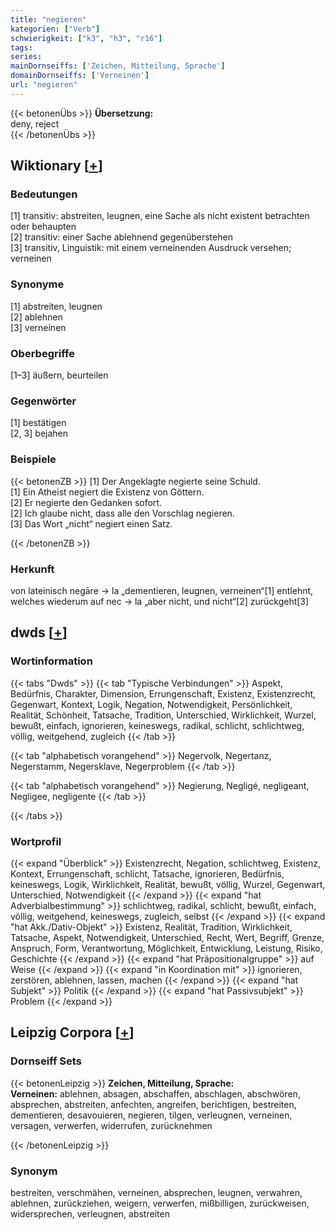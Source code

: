 ```yaml
---
title: "negieren"
kategorien: ["Verb"]
schwierigkeit: ["k3", "h3", "r16"]
tags:
series:
mainDornseiffs: ['Zeichen, Mitteilung, Sprache']
domainDornseiffs: ['Verneinen']
url: "negieren"
---
```


{{< betonenÜbs >}}
**Übersetzung:**  
deny, reject  
{{< /betonenÜbs >}}

## Wiktionary [[+](https://de.wiktionary.org/wiki/negieren)]

### Bedeutungen
[1] transitiv: abstreiten, leugnen, eine Sache als nicht existent betrachten oder behaupten  
[2] transitiv: einer Sache ablehnend gegenüberstehen  
[3] transitiv, Linguistik: mit einem verneinenden Ausdruck versehen; verneinen  

### Synonyme
[1] abstreiten, leugnen  
[2] ablehnen  
[3] verneinen  

### Oberbegriffe
[1–3] äußern, beurteilen  

### Gegenwörter
[1] bestätigen  
[2, 3] bejahen  

### Beispiele
{{< betonenZB >}}
[1] Der Angeklagte negierte seine Schuld.  
[1] Ein Atheist negiert die Existenz von Göttern.  
[2] Er negierte den Gedanken sofort.  
[2] Ich glaube nicht, dass alle den Vorschlag negieren.  
[3] Das Wort „nicht“ negiert einen Satz.  

{{< /betonenZB >}}
### Herkunft
von lateinisch negāre → la „dementieren, leugnen, verneinen“[1] entlehnt, welches wiederum auf nec → la „aber nicht, und nicht“[2] zurückgeht[3]  



## dwds [[+](https://www.dwds.de/wb/negieren)]

### Wortinformation
{{< tabs "Dwds" >}}
{{< tab "Typische Verbindungen" >}}
Aspekt, Bedürfnis, Charakter, Dimension, Errungenschaft, Existenz, Existenzrecht, Gegenwart, Kontext, Logik, Negation, Notwendigkeit, Persönlichkeit, Realität, Schönheit, Tatsache, Tradition, Unterschied, Wirklichkeit, Wurzel, bewußt, einfach, ignorieren, keineswegs, radikal, schlicht, schlichtweg, völlig, weitgehend, zugleich
{{< /tab >}}

{{< tab "alphabetisch vorangehend" >}}
Negervolk, Negertanz, Negerstamm, Negersklave, Negerproblem
{{< /tab >}}

{{< tab "alphabetisch vorangehend" >}}
Negierung, Negligé, negligeant, Negligee, negligente
{{< /tab >}}

{{< /tabs >}}

### Wortprofil
{{< expand "Überblick" >}} Existenzrecht, Negation, schlichtweg, Existenz, Kontext, Errungenschaft, schlicht, Tatsache, ignorieren, Bedürfnis, keineswegs, Logik, Wirklichkeit, Realität, bewußt, völlig, Wurzel, Gegenwart, Unterschied, Notwendigkeit {{< /expand >}}
{{< expand "hat Adverbialbestimmung" >}} schlichtweg, radikal, schlicht, bewußt, einfach, völlig, weitgehend, keineswegs, zugleich, selbst {{< /expand >}}
{{< expand "hat Akk./Dativ-Objekt" >}} Existenz, Realität, Tradition, Wirklichkeit, Tatsache, Aspekt, Notwendigkeit, Unterschied, Recht, Wert, Begriff, Grenze, Anspruch, Form, Verantwortung, Möglichkeit, Entwicklung, Leistung, Risiko, Geschichte {{< /expand >}}
{{< expand "hat Präpositionalgruppe" >}} auf Weise {{< /expand >}}
{{< expand "in Koordination mit" >}} ignorieren, zerstören, ablehnen, lassen, machen {{< /expand >}}
{{< expand "hat Subjekt" >}} Politik {{< /expand >}}
{{< expand "hat Passivsubjekt" >}} Problem {{< /expand >}}

## Leipzig Corpora [[+](https://corpora.uni-leipzig.de/en/res?word=negieren&corpusId=deu_newscrawl-public_2018)]

### Dornseiff Sets
{{< betonenLeipzig >}}
**Zeichen, Mitteilung, Sprache:**  
**Verneinen:** ablehnen, absagen, abschaffen, abschlagen, abschwören, absprechen, abstreiten, anfechten, angreifen, berichtigen, bestreiten, dementieren, desavouieren, negieren, tilgen, verleugnen, verneinen, versagen, verwerfen, widerrufen, zurücknehmen  

{{< /betonenLeipzig >}}

### Synonym
bestreiten, verschmähen, verneinen, absprechen, leugnen, verwahren, ablehnen, zurückziehen, weigern, verwerfen, mißbilligen, zurückweisen, widersprechen, verleugnen, abstreiten

